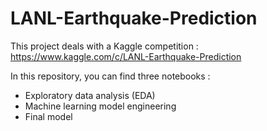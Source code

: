 # LANL-Earthquake-Prediction

This project deals with a Kaggle competition : 
https://www.kaggle.com/c/LANL-Earthquake-Prediction

In this repository, you can find three notebooks :
- Exploratory data analysis (EDA)
- Machine learning model engineering
- Final model
